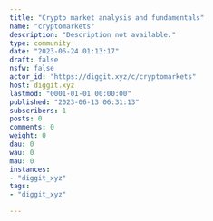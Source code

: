 ```yaml
---
title: "Crypto market analysis and fundamentals" 
name: "cryptomarkets"
description: "Description not available."
type: community
date: "2023-06-24 01:13:17"
draft: false
nsfw: false
actor_id: "https://diggit.xyz/c/cryptomarkets"
host: diggit.xyz
lastmod: "0001-01-01 00:00:00"
published: "2023-06-13 06:31:13"
subscribers: 1
posts: 0
comments: 0
weight: 0
dau: 0
wau: 0
mau: 0
instances:
- "diggit_xyz"
tags: 
- "diggit_xyz"

---
```

